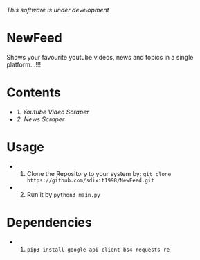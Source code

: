 *This software is under development*
# NewFeed
Shows your favourite youtube videos, news and topics in a single platform...!!!

# Contents
* *1. Youtube Video Scraper*
* *2. News Scraper*

# Usage
* 1. Clone the Repository to your system by:
    `git clone https://github.com/sdixit1998/NewFeed.git`
* 2. Run it by
    `python3 main.py`

# Dependencies
* 1. `pip3 install google-api-client bs4 requests re`


